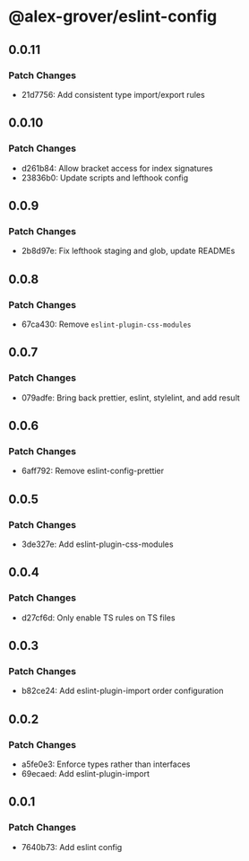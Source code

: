 # @alex-grover/eslint-config

## 0.0.11

### Patch Changes

- 21d7756: Add consistent type import/export rules

## 0.0.10

### Patch Changes

- d261b84: Allow bracket access for index signatures
- 23836b0: Update scripts and lefthook config

## 0.0.9

### Patch Changes

- 2b8d97e: Fix lefthook staging and glob, update READMEs

## 0.0.8

### Patch Changes

- 67ca430: Remove `eslint-plugin-css-modules`

## 0.0.7

### Patch Changes

- 079adfe: Bring back prettier, eslint, stylelint, and add result

## 0.0.6

### Patch Changes

- 6aff792: Remove eslint-config-prettier

## 0.0.5

### Patch Changes

- 3de327e: Add eslint-plugin-css-modules

## 0.0.4

### Patch Changes

- d27cf6d: Only enable TS rules on TS files

## 0.0.3

### Patch Changes

- b82ce24: Add eslint-plugin-import order configuration

## 0.0.2

### Patch Changes

- a5fe0e3: Enforce types rather than interfaces
- 69ecaed: Add eslint-plugin-import

## 0.0.1

### Patch Changes

- 7640b73: Add eslint config
